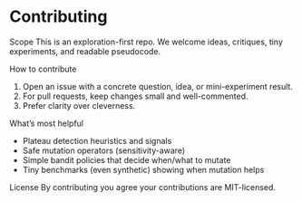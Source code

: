 # Contributing

Scope
This is an exploration-first repo. We welcome ideas, critiques, tiny experiments, and readable pseudocode.

How to contribute
1. Open an issue with a concrete question, idea, or mini-experiment result.
2. For pull requests, keep changes small and well-commented.
3. Prefer clarity over cleverness.

What’s most helpful
- Plateau detection heuristics and signals
- Safe mutation operators (sensitivity-aware)
- Simple bandit policies that decide when/what to mutate
- Tiny benchmarks (even synthetic) showing when mutation helps

License
By contributing you agree your contributions are MIT-licensed.

